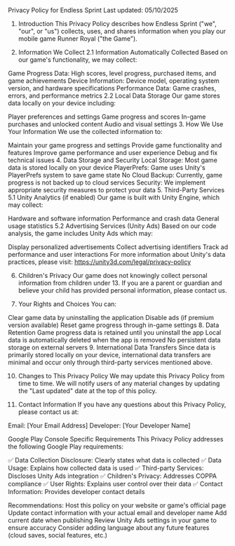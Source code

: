 Privacy Policy for Endless Sprint
Last updated: 05/10/2025

1. Introduction
This Privacy Policy describes how Endless Sprint ("we", "our", or "us") collects, uses, and shares information when you play our mobile game Runner Royal ("the Game").

2. Information We Collect
2.1 Information Automatically Collected
Based on our game's functionality, we may collect:

Game Progress Data: High scores, level progress, purchased items, and game achievements
Device Information: Device model, operating system version, and hardware specifications
Performance Data: Game crashes, errors, and performance metrics
2.2 Local Data Storage
Our game stores data locally on your device including:

Player preferences and settings
Game progress and scores
In-game purchases and unlocked content
Audio and visual settings
3. How We Use Your Information
We use the collected information to:

Maintain your game progress and settings
Provide game functionality and features
Improve game performance and user experience
Debug and fix technical issues
4. Data Storage and Security
Local Storage: Most game data is stored locally on your device
PlayerPrefs: Game uses Unity's PlayerPrefs system to save game state
No Cloud Backup: Currently, game progress is not backed up to cloud services
Security: We implement appropriate security measures to protect your data
5. Third-Party Services
5.1 Unity Analytics (if enabled)
Our game is built with Unity Engine, which may collect:

Hardware and software information
Performance and crash data
General usage statistics
5.2 Advertising Services (Unity Ads)
Based on our code analysis, the game includes Unity Ads which may:

Display personalized advertisements
Collect advertising identifiers
Track ad performance and user interactions
For more information about Unity's data practices, please visit: https://unity3d.com/legal/privacy-policy

6. Children's Privacy
Our game does not knowingly collect personal information from children under 13. If you are a parent or guardian and believe your child has provided personal information, please contact us.

7. Your Rights and Choices
You can:

Clear game data by uninstalling the application
Disable ads (if premium version available)
Reset game progress through in-game settings
8. Data Retention
Game progress data is retained until you uninstall the app
Local data is automatically deleted when the app is removed
No persistent data storage on external servers
9. International Data Transfers
Since data is primarily stored locally on your device, international data transfers are minimal and occur only through third-party services mentioned above.

10. Changes to This Privacy Policy
We may update this Privacy Policy from time to time. We will notify users of any material changes by updating the "Last updated" date at the top of this policy.

11. Contact Information
If you have any questions about this Privacy Policy, please contact us at:

Email: [Your Email Address] Developer: [Your Developer Name]

Google Play Console Specific Requirements
This Privacy Policy addresses the following Google Play requirements:

✅ Data Collection Disclosure: Clearly states what data is collected ✅ Data Usage: Explains how collected data is used ✅ Third-party Services: Discloses Unity Ads integration ✅ Children's Privacy: Addresses COPPA compliance ✅ User Rights: Explains user control over their data ✅ Contact Information: Provides developer contact details

Recommendations:
Host this policy on your website or game's official page
Update contact information with your actual email and developer name
Add current date when publishing
Review Unity Ads settings in your game to ensure accuracy
Consider adding language about any future features (cloud saves, social features, etc.)
